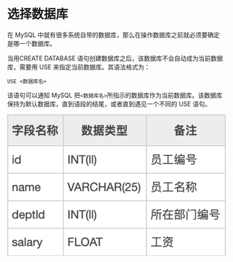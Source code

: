 # 选择数据库

在 MySQL 中就有很多系统自带的数据库，那么在操作数据库之前就必须要确定是哪一个数据库。  
  
当用CREATE DATABASE 语句创建数据库之后，该数据库不会自动成为当前数据库，需要用 USE 来指定当前数据库。其语法格式为：

```text
USE <数据库名>
```

该语句可以通知 MySQL 把`<数据库名>`所指示的数据库作为当前数据库。该数据库保持为默认数据库，直到语段的结尾，或者直到遇见一个不同的 USE 语句。

![](../.gitbook/assets/image%20%2830%29.png)



